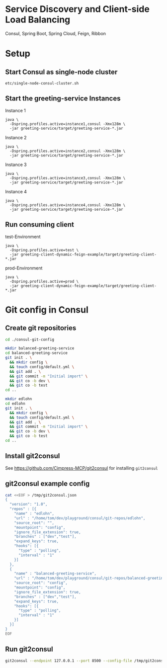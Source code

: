 # Service Discovery and Client-side Load Balancing

Consul, Spring Boot, Spring Cloud, Feign, Ribbon

# Setup

## Start Consul as single-node cluster

```
etc/single-node-consul-cluster.sh
```

## Start the greeting-service Instances

Instance 1
```
java \
  -Dspring.profiles.active=instance1,consul -Xmx128m \
  -jar greeting-service/target/greeting-service-*.jar
```

Instance 2
```
java \
  -Dspring.profiles.active=instance2,consul -Xmx128m \
  -jar greeting-service/target/greeting-service-*.jar
```

Instance 3
```
java \
  -Dspring.profiles.active=instance3,consul -Xmx128m \
  -jar greeting-service/target/greeting-service-*.jar
```

Instance 4
```
java \
  -Dspring.profiles.active=instance4,consul -Xmx128m \
  -jar greeting-service/target/greeting-service-*.jar
```

## Run consuming client

test-Environment
```
java \
  -Dspring.profiles.active=test \
  -jar greeting-client-dynamic-feign-example/target/greeting-client-*.jar
```

prod-Environment
```
java \
  -Dspring.profiles.active=prod \
  -jar greeting-client-dynamic-feign-example/target/greeting-client-*.jar
```

# Git config in Consul

## Create git repositories
```bash
cd ./consul-git-config

mkdir balanced-greeting-service
cd balanced-greeting-service
git init . \
  && mkdir config \
  && touch config/default.yml \
  && git add . \
  && git commit -m "Initial import" \
  && git co -b dev \
  && git co -b test
cd ..

mkdir edlohn 
cd edlohn
git init . \
  && mkdir config \
  && touch config/default.yml \
  && git add . \
  && git commit -m "Initial import" \
  && git co -b dev \
  && git co -b test
cd ..
```

## Install git2consul
See https://github.com/Cimpress-MCP/git2consul for installing `git2consul`
 
## git2consul example config

```bash
cat <<EOF > /tmp/git2consul.json
{
  "version": "1.0",
  "repos" : [{
    "name" : "edlohn",
    "url" : "/home/tom/dev/playground/consul/git-repos/edlohn",
    "source_root": "",
    "mountpoint": "config",
    "ignore_file_extension": true,
    "branches" : ["dev","test"],
    "expand_keys": true,
    "hooks": [{
      "type" : "polling",
      "interval" : "1"
    }]
  },
  {
    "name" : "balanced-greeting-service",
    "url" : "/home/tom/dev/playground/consul/git-repos/balanced-greeting-service",
    "source_root": "config",
    "mountpoint": "config",
    "ignore_file_extension": true,
    "branches" : ["dev","test"],
    "expand_keys": true,
    "hooks": [{
      "type" : "polling",
      "interval" : "1"
    }]
  }]
}
EOF
```

## Run git2consul

```bash
git2consul --endpoint 127.0.0.1 --port 8500 --config-file /tmp/git2consul.json | jq .
```